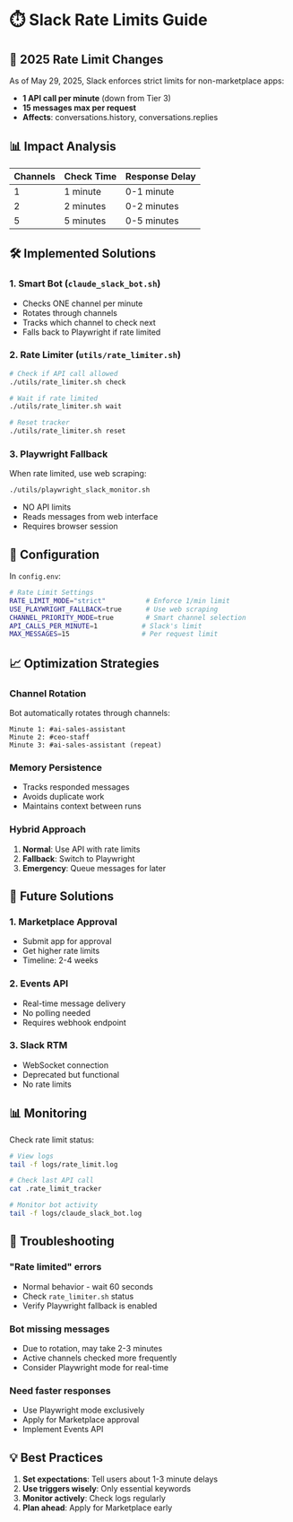 # ⏱️ Slack Rate Limits Guide

## 🚨 2025 Rate Limit Changes

As of May 29, 2025, Slack enforces strict limits for non-marketplace apps:
- **1 API call per minute** (down from Tier 3)
- **15 messages max per request**
- **Affects**: conversations.history, conversations.replies

## 📊 Impact Analysis

| Channels | Check Time | Response Delay |
|----------|------------|----------------|
| 1 | 1 minute | 0-1 minute |
| 2 | 2 minutes | 0-2 minutes |
| 5 | 5 minutes | 0-5 minutes |

## 🛠️ Implemented Solutions

### 1. Smart Bot (`claude_slack_bot.sh`)
- Checks ONE channel per minute
- Rotates through channels
- Tracks which channel to check next
- Falls back to Playwright if rate limited

### 2. Rate Limiter (`utils/rate_limiter.sh`)
```bash
# Check if API call allowed
./utils/rate_limiter.sh check

# Wait if rate limited
./utils/rate_limiter.sh wait

# Reset tracker
./utils/rate_limiter.sh reset
```

### 3. Playwright Fallback
When rate limited, use web scraping:
```bash
./utils/playwright_slack_monitor.sh
```
- NO API limits
- Reads messages from web interface
- Requires browser session

## 🎯 Configuration

In `config.env`:
```bash
# Rate Limit Settings
RATE_LIMIT_MODE="strict"          # Enforce 1/min limit
USE_PLAYWRIGHT_FALLBACK=true      # Use web scraping
CHANNEL_PRIORITY_MODE=true        # Smart channel selection
API_CALLS_PER_MINUTE=1           # Slack's limit
MAX_MESSAGES=15                  # Per request limit
```

## 📈 Optimization Strategies

### Channel Rotation
Bot automatically rotates through channels:
```
Minute 1: #ai-sales-assistant
Minute 2: #ceo-staff
Minute 3: #ai-sales-assistant (repeat)
```

### Memory Persistence
- Tracks responded messages
- Avoids duplicate work
- Maintains context between runs

### Hybrid Approach
1. **Normal**: Use API with rate limits
2. **Fallback**: Switch to Playwright
3. **Emergency**: Queue messages for later

## 🚀 Future Solutions

### 1. Marketplace Approval
- Submit app for approval
- Get higher rate limits
- Timeline: 2-4 weeks

### 2. Events API
- Real-time message delivery
- No polling needed
- Requires webhook endpoint

### 3. Slack RTM
- WebSocket connection
- Deprecated but functional
- No rate limits

## 📊 Monitoring

Check rate limit status:
```bash
# View logs
tail -f logs/rate_limit.log

# Check last API call
cat .rate_limit_tracker

# Monitor bot activity
tail -f logs/claude_slack_bot.log
```

## 🔧 Troubleshooting

### "Rate limited" errors
- Normal behavior - wait 60 seconds
- Check `rate_limiter.sh` status
- Verify Playwright fallback is enabled

### Bot missing messages
- Due to rotation, may take 2-3 minutes
- Active channels checked more frequently
- Consider Playwright mode for real-time

### Need faster responses
- Use Playwright mode exclusively
- Apply for Marketplace approval
- Implement Events API

## 💡 Best Practices

1. **Set expectations**: Tell users about 1-3 minute delays
2. **Use triggers wisely**: Only essential keywords
3. **Monitor actively**: Check logs regularly
4. **Plan ahead**: Apply for Marketplace early